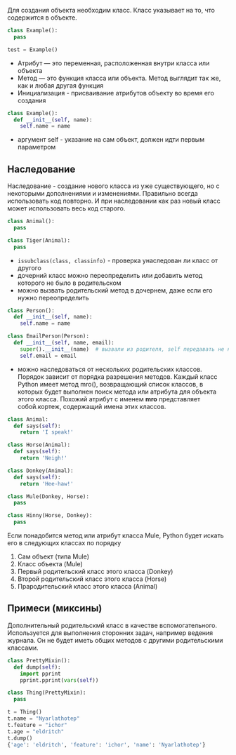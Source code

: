 Для создания объекта необходим класс. Класс указывает на то, что содержится в объекте. 
```python
class Example():
  pass

test = Example()
```
- Атрибут — это переменная, расположенная внутри класса или объекта 
- Метод — это функция класса или объекта. Метод выглядит так же, как и любая другая функция
- Инициализация - присваивание атрибутов объекту во время его создания
```python
class Example():
  def __init__(self, name):
    self.name = name
```
- аргумент self - указание на сам объект, должен идти первым параметром

## Наследование
Наследование - создание нового класса из уже существующего, но с некоторыми дополнениями и изменениями. Правильно всегда использовать код повторно. И при наследовании как раз новый класс может использовать весь код старого.
```python
class Animal():
  pass

class Tiger(Animal):
  pass
```
- `issubclass(class, classinfo)` - проверка унаследован ли класс от другого
- дочерний класс можно переопределить или добавить метод которого не было в родительском
- можно вызвать родительский метод в дочернем, даже если его нужно переопределить
```python
class Person():
  def __init__(self, name):
    self.name = name

class EmailPerson(Person):
  def __init__(self, name, email):
    super().__init__(name)  # вызвали из родителя, self передавать не нужно
    self.email = email
```
- можно наследоваться от нескольких родительских классов. Порядок зависит от порядка разрешения методов. Каждый класс Python имеет метод mro(), возвращающий список классов, в которых будет выполнен поиск метода или атрибута для объекта 
этого класса. Похожий атрибут с именем __mro__ представляет собой.кортеж, содержащий имена этих классов.
```python
class Animal:
  def says(self):
    return 'I speak!'

class Horse(Animal):
  def says(self):
    return 'Neigh!'

class Donkey(Animal):
  def says(self):
    return 'Hee-haw!'

class Mule(Donkey, Horse):
  pass

class Hinny(Horse, Donkey):
  pass
```
Если понадобится метод или атрибут класса Mule, Python будет искать его в следующих классах по порядку
1. Сам объект (типа Mule)
2. Класс объекта (Mule)
3. Первый родительский класс этого класса (Donkey)
4. Второй родительский класс этого класса (Horse)
5. Прародительский класс этого класса (Animal)


## Примеси (миксины)
Дополнительный родительскмй класс в качестве вспомогательного. Используется для выполнения сторонних задач, например ведения журнала. Он не будет иметь общих методов с другими родительскими классами. 
```python
class PrettyMixin():
  def dump(self):
    import pprint
    pprint.pprint(vars(self))

class Thing(PrettyMixin):
  pass

t = Thing()
t.name = "Nyarlathotep"
t.feature = "ichor"
t.age = "eldritch"
t.dump()
{'age': 'eldritch', 'feature': 'ichor', 'name': 'Nyarlathotep'}
```


